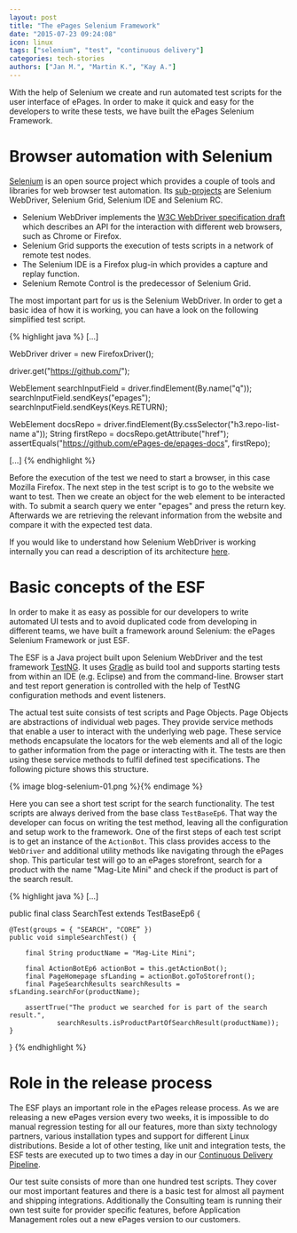 ```yaml
---
layout: post
title: "The ePages Selenium Framework"
date: "2015-07-23 09:24:08"
icon: linux
tags: ["selenium", "test", "continuous delivery"]
categories: tech-stories
authors: ["Jan M.", "Martin K.", "Kay A."]
---
```


With the help of Selenium we create and run automated test scripts for
the user interface of ePages. In order to make it quick and easy for
the developers to write these tests, we have built the ePages
Selenium Framework.

# Browser automation with Selenium

[Selenium] is an open source project which provides a couple of tools
and libraries for web browser test automation. Its [sub-projects] are
Selenium WebDriver, Selenium Grid, Selenium IDE and Selenium RC.

* Selenium WebDriver implements the [W3C WebDriver specification draft][spec]
which describes an API for the interaction with different web
browsers, such as Chrome or Firefox.
* Selenium Grid supports the
execution of tests scripts in a network of remote test nodes.
* The Selenium IDE is a Firefox plug-in which provides a capture
and replay function.
* Selenium Remote Control is the predecessor
of Selenium Grid.

The most important part for us is the Selenium WebDriver. In order
to get a basic idea of how it is working, you can have a look on the
following simplified test script.

{% highlight java %}
[...]

WebDriver driver = new FirefoxDriver();

driver.get("https://github.com/");

WebElement searchInputField = driver.findElement(By.name("q"));
searchInputField.sendKeys("epages");
searchInputField.sendKeys(Keys.RETURN);

WebElement docsRepo = driver.findElement(By.cssSelector("h3.repo-list-name a"));
String firstRepo = docsRepo.getAttribute("href");
assertEquals("https://github.com/ePages-de/epages-docs", firstRepo);

[...]
{% endhighlight %}

Before the execution of the test we need to start a browser,
in this case Mozilla Firefox. The next step in the test script
is to go to the website we want to test. Then we create an object
for the web element to be interacted with. To submit a search
query we enter "epages" and press the return key. Afterwards
we are retrieving the relevant information from the website
and compare it with the expected test data.

If you would like to understand how Selenium WebDriver is working
internally you can read a description of its architecture
[here][selenium-architecture].

# Basic concepts of the ESF

In order to make it as easy as possible for our developers to write
automated UI tests and to avoid duplicated code from
developing in different teams, we have built a framework around
Selenium: the ePages Selenium Framework or just ESF.

The ESF is a Java project built upon Selenium WebDriver
and the test framework [TestNG]. It uses [Gradle] as build tool and
supports starting tests from within an IDE (e.g. Eclipse) and from
the command-line. Browser start and test report generation is
controlled with the help of TestNG configuration methods and event listeners.

The actual test suite consists of test scripts and Page Objects.
Page Objects are abstractions of individual web pages. They provide
service methods that enable a user to interact with the
underlying web page. These service methods encapsulate the
locators for the web elements and all of the logic to gather
information from the page or interacting with it. The tests
are then using these service methods to fulfil defined
test specifications. The following picture shows this structure.

{% image blog-selenium-01.png %}{% endimage %}

Here you can see a short test script for the search functionality.
The test scripts are always derived from the base class `TestBaseEp6`.
That way the developer can focus on writing the test method, leaving
all the configuration and setup work to the framework. One of the
first steps of each test script is to
get an instance of the `ActionBot`. This class provides access to
the `WebDriver` and additional utility methods like navigating through
the ePages shop. This particular test will go to an ePages storefront,
search for a product with the name "Mag-Lite Mini" and check if the
product is part of the search result.

{% highlight java %}
[...]

public final class SearchTest extends TestBaseEp6 {

    @Test(groups = { "SEARCH", "CORE” })
    public void simpleSearchTest() {

        final String productName = "Mag-Lite Mini";

        final ActionBotEp6 actionBot = this.getActionBot();
        final PageHomepage sfLanding = actionBot.goToStorefront();
        final PageSearchResults searchResults = sfLanding.searchFor(productName);

        assertTrue("The product we searched for is part of the search result.",
                searchResults.isProductPartOfSearchResult(productName));
    }
}
{% endhighlight %}

# Role in the release process

The ESF plays an important role in the ePages release process.
As we are releasing a new ePages version every two weeks, it is impossible to
do manual regression testing for all our features, more than sixty technology partners,
various installation types
and support for different Linux distributions. Beside a lot of other testing, like unit and
integration tests, the ESF tests are executed up to two times a day
in our [Continuous Delivery Pipeline].

Our test suite consists of more than one hundred test scripts.
They cover our most important features and there is a basic test
for almost all payment and shipping integrations. Additionally
the Consulting team is running their own test suite for provider specific features,
before Application Management roles out a new ePages version to our customers.


[Selenium]: http://www.seleniumhq.org/
[sub-projects]: http://www.seleniumhq.org/projects/
[TestNG]: http://testng.org/doc/index.html
[Gradle]: https://gradle.org/
[Continuous Delivery Pipeline]: http://martinfowler.com/bliki/DeploymentPipeline.html
[selenium-architecture]: http://www.aosabook.org/en/selenium.html
[spec]: https://w3c.github.io/webdriver/webdriver-spec.html
